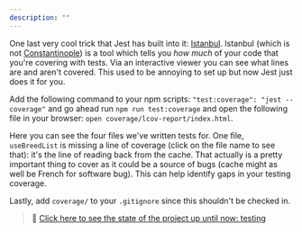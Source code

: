 ```yaml
---
description: ""
---
```


One last very cool trick that Jest has built into it: [Istanbul][istanbul]. Istanbul (which is not [Constantinople][they-might-be-giants]) is a tool which tells you _how much_ of your code that you're covering with tests. Via an interactive viewer you can see what lines are and aren't covered. This used to be annoying to set up but now Jest just does it for you.

Add the following command to your npm scripts: `"test:coverage": "jest --coverage"` and go ahead run `npm run test:coverage` and open the following file in your browser: `open coverage/lcov-report/index.html`.

Here you can see the four files we've written tests for. One file, `useBreedList` is missing a line of coverage (click on the file name to see that): it's the line of reading back from the cache. That actually is a pretty important thing to cover as it could be a source of bugs (cache might as well be French for software bug). This can help identify gaps in your testing coverage.

Lastly, add `coverage/` to your `.gitignore` since this shouldn't be checked in.

> 🏁 [Click here to see the state of the project up until now: testing][step]

[step]: https://github.com/btholt/citr-v7-project/tree/master/testing
[istanbul]: https://istanbul.js.org/
[they-might-be-giants]: https://youtu.be/vsQrKZcYtqg
